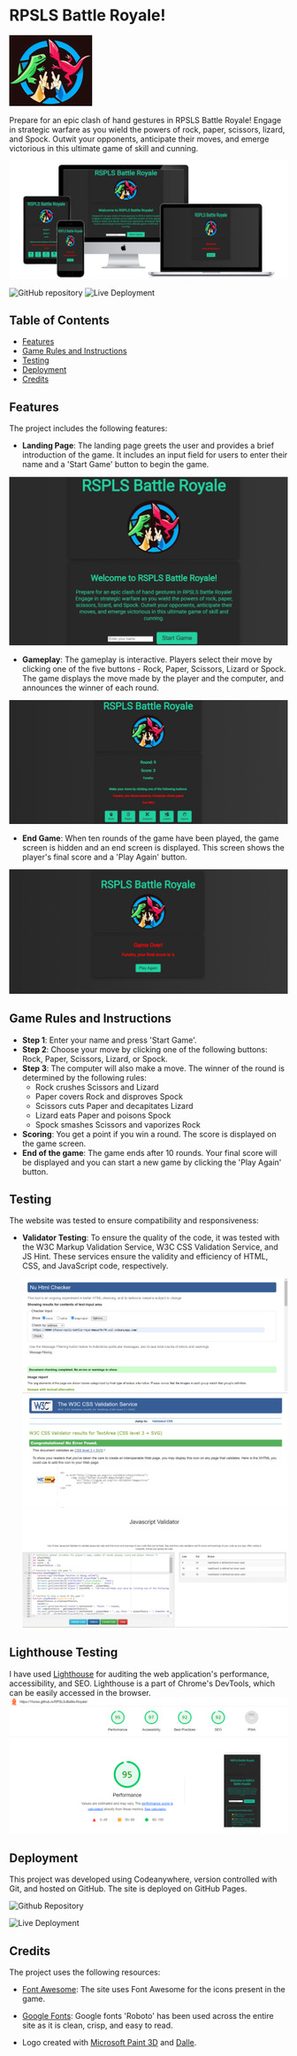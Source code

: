# RPSLS Battle Royale!

![Logo](https://github.com/1Funso/RPSLS-Battle-Royale/blob/main/assets/images/RSPLSlogo-r1.png)

Prepare for an epic clash of hand gestures in RPSLS Battle Royale! Engage in strategic warfare as you wield the powers of rock, paper, scissors, lizard, and Spock. Outwit your opponents, anticipate their moves, and emerge victorious in this ultimate game of skill and cunning.

![Game Screenshot](https://github.com/1Funso/RPSLS-Battle-Royale/blob/main/assets/images/all-devices-black.png)


![GitHub repository](https://github.com/1Funso/RPSLS-Battle-Royale.git)
![Live Deployment](https://1funso.github.io/RPSLS-Battle-Royale/)

## Table of Contents

- [Features](#features)
- [Game Rules and Instructions](#game-rules-and-instructions)
- [Testing](#testing)
- [Deployment](#deployment)
- [Credits](#credits)

## Features

The project includes the following features:

- **Landing Page**: The landing page greets the user and provides a brief introduction of the game. It includes an input field for users to enter their name and a 'Start Game' button to begin the game.

![Landing page Screenshot](https://github.com/1Funso/RPSLS-Battle-Royale/blob/main/assets/images/Landing-page-cropped.jpg)

- **Gameplay**: The gameplay is interactive. Players select their move by clicking one of the five buttons - Rock, Paper, Scissors, Lizard or Spock. The game displays the move made by the player and the computer, and announces the winner of each round.

![Gameplay Screenshot](https://github.com/1Funso/RPSLS-Battle-Royale/blob/main/assets/images/game-page-laptop.jpg)

- **End Game**: When ten rounds of the game have been played, the game screen is hidden and an end screen is displayed. This screen shows the player's final score and a 'Play Again' button.

![End Game Screenshot](https://github.com/1Funso/RPSLS-Battle-Royale/blob/main/assets/images/final-page-laptop.png)

## Game Rules and Instructions

- **Step 1**: Enter your name and press 'Start Game'.
- **Step 2**: Choose your move by clicking one of the following buttons: Rock, Paper, Scissors, Lizard, or Spock.
- **Step 3**: The computer will also make a move. The winner of the round is determined by the following rules:
  - Rock crushes Scissors and Lizard
  - Paper covers Rock and disproves Spock
  - Scissors cuts Paper and decapitates Lizard
  - Lizard eats Paper and poisons Spock
  - Spock smashes Scissors and vaporizes Rock
- **Scoring**: You get a point if you win a round. The score is displayed on the game screen.
- **End of the game**: The game ends after 10 rounds. Your final score will be displayed and you can start a new game by clicking the 'Play Again' button.

## Testing

The website was tested to ensure compatibility and responsiveness:

- **Validator Testing**: To ensure the quality of the code, it was tested with the W3C Markup Validation Service, W3C CSS Validation Service, and JS Hint. These services ensure the validity and efficiency of HTML, CSS, and JavaScript code, respectively.

  ![HTML Validator Screenshot](https://github.com/1Funso/RPSLS-Battle-Royale/blob/main/assets/images/HTML-w3c-report.png)
  ![CSS Validator Screenshot](https://github.com/1Funso/RPSLS-Battle-Royale/blob/main/assets/images/CSS_Validator_report.png)
  ![JavaScript Validator Screenshot](https://github.com/1Funso/RPSLS-Battle-Royale/blob/main/assets/images/JS_Validator_report.png)

## Lighthouse Testing

I have used [Lighthouse](https://developers.google.com/web/tools/lighthouse) for auditing the web application's performance, accessibility, and SEO. Lighthouse is a part of Chrome's DevTools, which can be easily accessed in the browser.
![LightHouse Screenshot](https://github.com/1Funso/RPSLS-Battle-Royale/blob/main/assets/images/Lighthouse_report.png)

## Deployment

This project was developed using Codeanywhere, version controlled with Git, and hosted on GitHub. The site is deployed on GitHub Pages.

![Github Repository](https://github.com/1Funso/RPSLS-Battle-Royale)

![Live Deployment](https://1funso.github.io/RPSLS-Battle-Royale/)

## Credits

The project uses the following resources:

- [Font Awesome](https://fontawesome.com/): The site uses Font Awesome for the icons present in the game.

- [Google Fonts](https://fonts.google.com/): Google fonts 'Roboto' has been used across the entire site as it is clean, crisp, and easy to read.

- Logo created with [Microsoft Paint 3D](https://www.microsoft.com/en-us/p/paint-3d/9nblggh5fv99) and [Dalle](http://www.dalle.io/).
